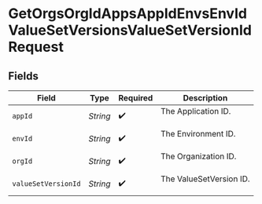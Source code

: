 # GetOrgsOrgIdAppsAppIdEnvsEnvIdValueSetVersionsValueSetVersionIdRequest


## Fields

| Field                     | Type                      | Required                  | Description               |
| ------------------------- | ------------------------- | ------------------------- | ------------------------- |
| `appId`                   | *String*                  | :heavy_check_mark:        | The Application ID.<br/><br/> |
| `envId`                   | *String*                  | :heavy_check_mark:        | The Environment ID.<br/><br/> |
| `orgId`                   | *String*                  | :heavy_check_mark:        | The Organization ID.<br/><br/> |
| `valueSetVersionId`       | *String*                  | :heavy_check_mark:        | The ValueSetVersion ID.<br/><br/> |